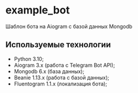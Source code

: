 # example_bot

Шаблон бота на Aiogram c базой данных Mongodb

## Используемые технологии

- Python 3.10;
- Aiogram 3.x (работа с Telegram Bot API);
- Mongodb 6.x (база данных);
- Beanie 1.13.x (работа с базой данных);
- Fluentogram 1.1.x (локализация бота);
